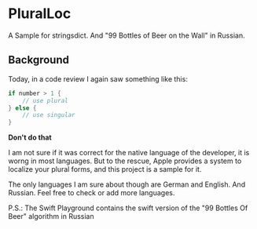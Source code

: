 # PluralLoc
A Sample for stringsdict. And "99 Bottles of Beer on the Wall" in Russian.


## Background

Today, in a code review I again saw something like this:

```swift
if number > 1 {
	// use plural
} else {
	// use singular
}
```

**Don't do that**

I am not sure if it was correct for the native language of the developer, it is worng in most languages. But to the rescue, Apple provides a system to localize your plural forms, and this project is a sample for it.

The only languages I am sure about though are German and English. And Russian. Feel free to check or add more languages.


P.S.: The Swift Playground contains the swift version of the "99 Bottles Of Beer" algorithm in Russian
